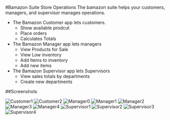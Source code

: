 #Bamazon Suite Store Operations
The bamazon suite helps your customers, managers, and supervisor manages operations.
* The Bamazon Customer app lets customers.
    * Show available prodcut
    * Place orders
    * Calculates Totals
* The Bamazon Manager app lets managers
    * View Products for Sale
    * View Low inventory
    * Add Items to inventory
    * Add new items
* The Bamazon Supervisor app lets Supervisors
    * View sales totals by departments
    * Create new departments

##Screenshots


![Customer1](https://rudenik.github.io/assets/images/bamazon/bamazoncustomer.jpg)
![Customer2](https://rudenik.github.io/assets/images/bamazon/bamazoncustomer2.jpg)
![Manager0](https://rudenik.github.io/assets/images/bamazon/bamazonManager0.jpg)
![Manager1](https://rudenik.github.io/assets/images/bamazon/bamazonManager1.jpg)
![Manager2](https://rudenik.github.io/assets/images/bamazon/bamazonmanager2.jpg)
![Manager3](https://rudenik.github.io/assets/images/bamazon/bamazonManager3.jpg)
![Manager4](https://rudenik.github.io/assets/images/bamazon/bamazonManager4.jpg)
![Supervisor1](https://rudenik.github.io/assets/images/bamazon/bamazonSupervisor1.jpg)
![Supervisor2](https://rudenik.github.io/assets/images/bamazon/bamazonSupervisor2.jpg)
![Supervisor3](https://rudenik.github.io/assets/images/bamazon/bamazonSupervisor3.jpg)
![Supervisor4](https://rudenik.github.io/assets/images/bamazon/bamazonSupervisor4.jpg)
